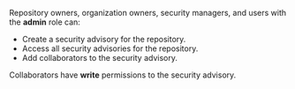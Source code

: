 Repository owners, organization owners, security managers, and users with the **admin** role can:
   * Create a security advisory for the repository.
   * Access all security advisories for the repository.
   * Add collaborators to the security advisory.

Collaborators have **write** permissions to the security advisory.
